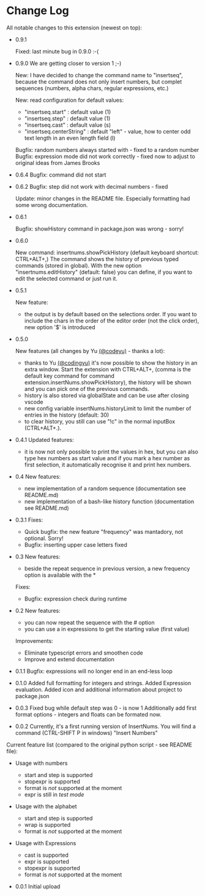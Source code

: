 # Change Log

All notable changes to this extension (newest on top):

- 0.9.1

  Fixed: last minute bug in 0.9.0 :-(

- 0.9.0
  We are getting closer to version 1 ;-)

  New: I have decided to change the command name to "insertseq", because the command does not only insert numbers, but complet sequences (numbers, alpha chars, regular expressions, etc.)

  New: read configuration for default values:

  - "insertseq.start" : default <start> value (1)
  - "insertseq.step" : default <step> value (1)
  - "insertseq.cast" : default <cast> value (s)
  - "insertseq.centerString" : default "left" - value, how to center odd text length in an even length field (l)

  Bugfix: random numbers always started with <start> - fixed to a random number
  Bugfix: expression mode did not work correctly - fixed now to adjust to original ideas from James Brooks

- 0.6.4
  Bugfix: command did not start

- 0.6.2
  Bugfix: step did not work with decimal numbers - fixed

  Update: minor changes in the README file. Especially formatting had
  some wrong documentation.

- 0.6.1

  Bugfix: showHistory command in package.json was wrong - sorry!

- 0.6.0

  New command: insertnums.showPickHistory (default keyboard shortcut: CTRL+ALT+,)
  The command shows the history of previous typed commands (stored in global). With the new option "insertnums.editHistory" (default: false) you can define, if you want to edit the selected command or just run it.

- 0.5.1

  New feature:

  - the output is by default based on the selections order. If you want to include the chars in the order of the editor order (not the click order), new option '\$' is introduced

- 0.5.0

  New features (all changes by Yu [(@codeyu)](https://github.com/codeyu) - thanks a lot):

  - thanks to Yu [(@codingyu)](https://github.com/codingyu) it's now possible to show the history in an extra window. Start the extension with CTRL+ALT+, (comma is the default key command for command extension.insertNums.showPickHistory), the history will be shown and you can pick one of the previous commands.
  - history is also stored via globalState and can be use after closing vscode
  - new config variable insertNums.historyLimit to limit the number of entries in the history (default: 30)
  - to clear history, you still can use "!c" in the normal inputBox (CTRL+ALT+.).

- 0.4.1
  Updated features:

  - it is now not only possible to print the values in hex, but you can also type hex numbers
    as start value and if you mark a hex number as first selection, it automatically recognise it
    and print hex numbers.

- 0.4
  New features:

  - new implementation of a random sequence (documentation see README.md)
  - new implementation of a bash-like history function (documentation see README.md)

- 0.3.1
  Fixes:

  - Quick bugfix: the new feature "frequency" was mantadory, not optional. Sorry!
  - Bugfix: inserting upper case letters fixed

- 0.3
  New features:

  - beside the repeat sequence in previous version, a new frequency option is available with the \*

  Fixes:

  - Bugfix: expression check during runtime

- 0.2
  New features:

  - you can now repeat the sequence with the # option
  - you can use a in expressions to get the starting value (first value)

  Improvements:

  - Eliminate typescript errors and smoothen code
  - Improve and extend documentation

- 0.1.1
  Bugfix: expressions will no longer end in an end-less loop

- 0.1.0
  Added full formatting for integers and strings.
  Added Expression evaluation.
  Added icon and additional information about project to package.json

- 0.0.3
  Fixed bug while default step was 0 - is now 1
  Additionally add first format options - integers and floats can be formated
  now.

* 0.0.2
  Currently, it's a first running version of InsertNums.
  You will find a command (CTRL-SHIFT P in windows) "Insert Numbers"

Current feature list (compared to the original python script - see README file):

- Usage with numbers

  - start and step is supported
  - stopexpr is supported
  - format is _not_ supported at the moment
  - expr is still in _test mode_

- Usage with the alphabet

  - start and step is supported
  - wrap is supported
  - format is _not_ supported at the moment

- Usage with Expressions

  - cast is supported
  - expr is supported
  - stopexpr is supported
  - format is _not_ supported at the moment

- 0.0.1
  Initial upload
